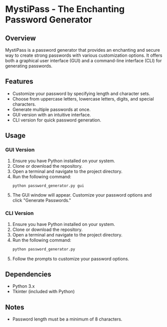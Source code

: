 # MystiPass - The Enchanting Password Generator

## Overview
MystiPass is a password generator that provides an enchanting and secure way to create strong passwords with various customization options. It offers both a graphical user interface (GUI) and a command-line interface (CLI) for generating passwords.

## Features
- Customize your password by specifying length and character sets.
- Choose from uppercase letters, lowercase letters, digits, and special characters.
- Generate multiple passwords at once.
- GUI version with an intuitive interface.
- CLI version for quick password generation.

## Usage

### GUI Version
1. Ensure you have Python installed on your system.
2. Clone or download the repository.
3. Open a terminal and navigate to the project directory.
4. Run the following command:
    ```bash
    python password_generator.py gui
    ```
5. The GUI window will appear. Customize your password options and click "Generate Passwords."

### CLI Version
1. Ensure you have Python installed on your system.
2. Clone or download the repository.
3. Open a terminal and navigate to the project directory.
4. Run the following command:
    ```bash
    python password_generator.py
    ```
5. Follow the prompts to customize your password options.

## Dependencies
- Python 3.x
- Tkinter (included with Python)

## Notes
- Password length must be a minimum of 8 characters.
